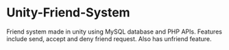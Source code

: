 # Unity-Friend-System
Friend system made in unity using MySQL database and PHP APIs. Features include send, accept and deny friend request. Also has unfriend feature.
